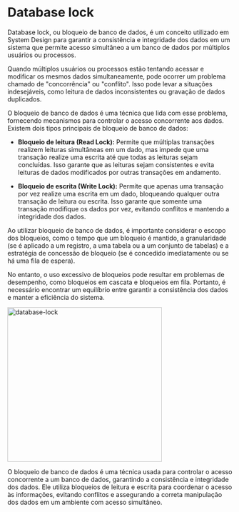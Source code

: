 # Database lock

Database lock, ou bloqueio de banco de dados, é um conceito utilizado em System Design para garantir a consistência e integridade dos dados em um sistema que permite acesso simultâneo a um banco de dados por múltiplos usuários ou processos.

Quando múltiplos usuários ou processos estão tentando acessar e modificar os mesmos dados simultaneamente, pode ocorrer um problema chamado de "concorrência" ou "conflito". Isso pode levar a situações indesejáveis, como leitura de dados inconsistentes ou gravação de dados duplicados.

O bloqueio de banco de dados é uma técnica que lida com esse problema, fornecendo mecanismos para controlar o acesso concorrente aos dados. Existem dois tipos principais de bloqueio de banco de dados:

* **Bloqueio de leitura (Read Lock):** Permite que múltiplas transações realizem leituras simultâneas em um dado, mas impede que uma transação realize uma escrita até que todas as leituras sejam concluídas. Isso garante que as leituras sejam consistentes e evita leituras de dados modificados por outras transações em andamento.

* **Bloqueio de escrita (Write Lock):** Permite que apenas uma transação por vez realize uma escrita em um dado, bloqueando qualquer outra transação de leitura ou escrita. Isso garante que somente uma transação modifique os dados por vez, evitando conflitos e mantendo a integridade dos dados.

Ao utilizar bloqueio de banco de dados, é importante considerar o escopo dos bloqueios, como o tempo que um bloqueio é mantido, a granularidade (se é aplicado a um registro, a uma tabela ou a um conjunto de tabelas) e a estratégia de concessão de bloqueio (se é concedido imediatamente ou se há uma fila de espera).


No entanto, o uso excessivo de bloqueios pode resultar em problemas de desempenho, como bloqueios em cascata e bloqueios em fila. Portanto, é necessário encontrar um equilíbrio entre garantir a consistência dos dados e manter a eficiência do sistema.


<img width="346" alt="database-lock" src="https://github.com/ananeridev/workshop-system-design/assets/42419543/b81f42d1-bd2f-402e-9662-c5777c3be2e8">


O bloqueio de banco de dados é uma técnica usada para controlar o acesso concorrente a um banco de dados, garantindo a consistência e integridade dos dados. Ele utiliza bloqueios de leitura e escrita para coordenar o acesso às informações, evitando conflitos e assegurando a correta manipulação dos dados em um ambiente com acesso simultâneo.

